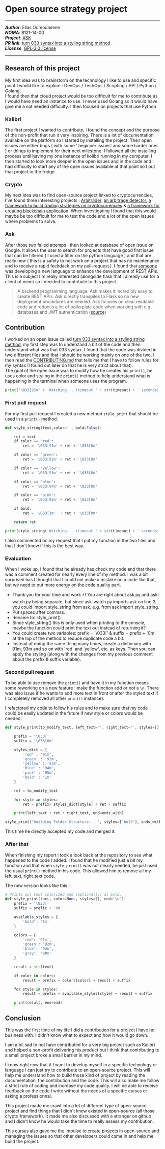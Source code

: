 # Open source strategy project
---
***Author***: Elias Oumouadene\
***NOMA***: 8121-14-00\
***Project***: [ASK](https://github.com/Buscedv/Ask)\
***PR link***: [turn 033 syntax into a styling string method](https://github.com/Buscedv/Ask/pull/44)\
***License***: [GPL-3.0 license](https://github.com/Buscedv/Ask/blob/master/LICENSE)

---

## Research of this project
My first idea was to brainstorm on the technology I like to use and specific point I would like to explore : DevOps / TechOps / Scripting / API / Python / Golang. \
I found then that cloud project would be too difficult for me to contribute as I would have need an instance to use. I never used Golang so it would have give me a not needed difficulty. I then focused on projects that use Python.

### Kalibri
The first project I wanted to contribute, I found the concept and the purpose of the non-profit that run it very inspiring. There is a lot of documentation available on the platform so I started by installing the project. Their open issues are either bugs ( with some ' beginner issues' and some harder ones ) or things to implement for their next milestone.
I followed all the installing process until having my one instance of kolibri running in my computer. I then started to look more deeper in the open issues and in the code and I had difficulty to start any of the open issues available at that point so I put that project to the fridge.

### Crypto
My next idea was to find open-source project linked to cryptocurrencies, I've found three interesting projects : 
[Arbitrader](https://github.com/scionaltera/arbitrader), [an arbitrage detector](https://github.com/wardbradt/peregrine), [a framework to build trading strategies on cryptocurrencies](https://github.com/garethdmm/gryphon) & [a framework for creating blockchain application](https://github.com/exonum/exonum). When investigating I found that this would maybe be too difficult for me to test the code and a lot of the open issues where problems to solve.

### Ask
After those two failed attemps I then looked at database of open issue on Google. It allows the user to search for projects that have good first issue that can be filtered ( I used a filter on the python language ) and that are really new ( this is a safety to not work on a project that has no maintenance and to receive a rapid feebdack on my pull-request ).
I found that [someone](https://github.com/Buscedv) was developing a new language to enhance the development of REST APIs. This is a subject I'm really interested (alongside flask that I already use for a client of mine) so I decided to contribute to this project.

> A backend programming language. Ask makes it incredibly easy to create REST APIs. Ask directly transpiles to Flask so no new deployment procedures are needed. Ask focuses on clear readable code and reduces a lot of boilerplate code when working with e.g. databases and JWT authentication ([source](https://github.com/Buscedv/Ask))

## Contribution
I worked on an open issue called [turn 033 syntax into a styling string method](https://github.com/Buscedv/Ask/pull/44), my first step was to understand a bit of the code and then understand what was that 033 syntax. I found that the code was divided in two different files and that I should be working mainly on one of the two. I then read the [CONTRIBUTING.md](https://github.com/Buscedv/Ask/blob/master/CONTRIBUTING.md) that tells me that I have to follow rules for my syntax (I found out later on that he is very strict about that). \
The goal of the open issue was to modify how he creates his `print()`, he uses color and styling in the `print()` method to help understand what is happening in the terminal when someone uses the program. 

```python
print('\033[95m' + 'Watching... (timeout ' + str(timeout) + ' seconds)' + '\033[0m')
```

### First pull request
For my first pull request I created a new method `style_print` that should be used in a `print()` method.

```python
def style_string(text,color='', bold=False):

	ret = text
	if color == 'red':
		ret = '\033[91m' + ret + '\033[0m'

	if color == 'green':
		ret = '\033[92m' + ret + '\033[0m'

	if color == 'yellow':
		ret = '\033[93m' + ret + '\033[0m'

	if color == 'blue':
		ret = '\033[94m' + ret + '\033[0m'

	if color == 'pink':
		ret = '\033[95m' + ret + '\033[0m'

	if bold:
		ret = '\033[1m'  + ret + '\033[0m'

	return ret

print(style_string('Watching... (timeout ' + str(timeout) + ' seconds)', color='pink'))
```
I also commented on my request that I put my function in the two files and that I don't know if this is the best way.

### Evaluation
When I woke up, I found that he already has check my code and that there was a comment created for nearly every line of my method. I was a bit surprised has I thought that I could not make a mistake on a code like that, but we need to put more energy on the code quality part.

* Thank you for your time and work ⚡️!
You are right about ask.py and ask-watch.py being separate, but since ask-watch.py imports ask on line 3, you could import style_string from ask. e.g. from ask import style_string.
* Put spaces after commas.
* Rename to: style_print()
* Since style_string() this is only used when printing to the console, maybe the function could print the text out instead of returning it?
* You could create two variables: prefix = '\033[' & suffix = prefix + '0m' at the top of the method to reduce duplicate code a bit.
* Instead of doing the same thing many times, create a dictionary with 91m, 93m and so on with 'red' and 'yellow', etc. as keys. Then you can apply the styling (along with the changes from my previous comment about the prefix & suffix variable).

### Second pull request
To be able to use remove the `print()` and have it in my function means some reworking on a new feature : make the function add or not a `\n`.
There was also issue if he wants to add more text in front or after the styled text if I completely removed all other `print()` instances

I refactored my code to follow his rules and to make sure that my code could be easily updated in the future if new style or colors would be needed.

```python
def style_print(to_modify_text, left_text='', right_text='', styles=[], ends_with='\n'):

	prefix = '\033['
	suffix = '\033[0m'

	styles_dict = {
		'red' : '91m',
		'green' : '92m',
		'yellow' : '93m',
		'blue' : '94m',
		'pink' : '95m',
		'bold' : '1m'
	}

	ret = to_modify_text

	for style in styles:
		ret = prefix+ styles_dict[style] + ret + suffix

	print(left_text + ret + right_text, end=ends_with)

style_print('Building Folder Structure... ', styles=['bold'], ends_with='')
```

This time he directly accepted my code and merged it.
### After that
When finishing my report I took a look back at the repository to see what happened to the code I added.
I found that he modified just a bit my function and that when `style_print()` was not clearly needed, he just used the usual `print()` method in his code. This allowed him to remove all my left_text, right_text code.

The new version looks like this : 
```python
# Prints out text colorized and (optionally) as bold.
def style_print(text, color=None, styles=[], end='\n'):
	prefix = '\033['
	suffix = prefix + '0m'

	available_styles = {
		'bold': '1m'
	}

	colors = {
		'red': '91m',
		'green': '92m',
		'blue': '94m',
		'gray': '90m'
	}

	result = str(text)

	if color in colors:
		result = prefix + colors[color] + result + suffix

	for style in styles:
		result = prefix + available_styles[style] + result + suffix

	print(result, end=end)
```

## Conclusion
This was the first time of my life I did a contribution for a project I have no business with. I didn't know what to expect and how it would go down.

I am a bit sad to not have contributed for a very big project such as Kalibri and helped a non-profit delivering his product but I think that contributing to a small project broke a small barrier in my mind.

I know right now that if I want to develop myself in a specific technology or language I can just try to contribute to an open-source project. This will help me understand how to build those kind of project by reading the documentation, the contribution and the code. This will also make me follow a strict rule of coding and increase my code quality. I will be able to receive feedback on the code I write without the needs of a specific cursus or asking a professionnal.

This project made me crawl into a lot of different type of open-source project and find things that I didn't know existed in open-source (all those crypto framework). It made me also discussed with a stranger on github and I didn't know he would take the time to really assess my contribution.

This cursus also gave me the impulse to create projects in open-source and managing the issues so that other developers could come in and help me build the project.